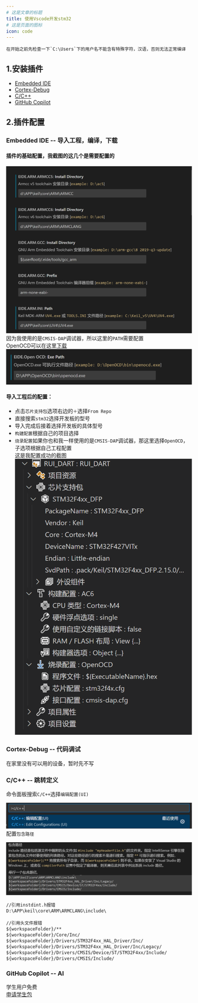 ```yaml
---
# 这是文章的标题
title: 使用Vscode开发stm32
# 这是页面的图标
icon: code
---
```

````tip
在开始之前先检查一下`C:\Users`下的用户名不能含有特殊字符，汉语，否则无法正常编译
````
## 1.安装插件
- [Embedded IDE](https://marketplace.visualstudio.com/items?itemName=CL.eide)
- [Cortex-Debug](https://marketplace.visualstudio.com/items?itemName=marus25.cortex-debug)
- [C/C++](https://marketplace.visualstudio.com/items?itemName=ms-vscode.cpptools)
- [GitHub Copilot](https://marketplace.visualstudio.com/items?itemName=GitHub.copilot)
## 2.插件配置
### Embedded IDE -- 导入工程，编译，下载
#### 插件的基础配置，我截图的这几个是需要配置的
![](./20230217171306.png)
因为我使用的是`CMSIS-DAP`调试器，所以这里的`PATH`需要配置    
OpenOCD可以在这里[下载](https://download.bestrui.top/%E8%BD%AF%E4%BB%B6/windows/openocd-20230202.7z)    
![](./20230217173136.png)
#### 导入工程后的配置：
- 点击`芯片支持包`选项右边的`＋`选择`From Repo`
- 直接搜索`stm32`选择开发板的型号
- 导入完成后接着选择开发板的具体型号
- `构建配置`根据自己的项目选择
- `烧录配置`如果你也和我一样使用的是`CMSIS-DAP`调试器，那这里选择`OpenOCD`，子选项根据自己工程配置      
这是我配置成功的截图   
![](./20230217171556.png)
### Cortex-Debug -- 代码调试
在家里没有可以用的设备，暂时先不写   
### C/C++ -- 跳转定义
命令面板搜索`C/C++`选择`编辑配置(UI)`   

![](./20230217174537.png)
配置`包含路径`   

![](./20230217174656.png)
```
//引用instdint.h报错
D:\APP\keil\core\ARM\ARMCLANG\include\

//引用头文件报错
${workspaceFolder}/**
${workspaceFolder}/Core/Inc/
${workspaceFolder}/Drivers/STM32F4xx_HAL_Driver/Inc/
${workspaceFolder}/Drivers/STM32F4xx_HAL_Driver/Inc/Legacy/
${workspaceFolder}/Drivers/CMSIS/Device/ST/STM32F4xx/Include/
${workspaceFolder}/Drivers/CMSIS/Include/
```
### GitHub Copilot  -- AI
学生用户免费    
[申请学生包](../../Other/Github/student.md)